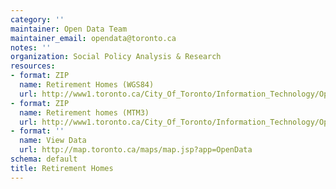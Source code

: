 ```yaml
---
category: ''
maintainer: Open Data Team
maintainer_email: opendata@toronto.ca
notes: ''
organization: Social Policy Analysis & Research
resources:
- format: ZIP
  name: Retirement Homes (WGS84)
  url: http://www1.toronto.ca/City_Of_Toronto/Information_Technology/Open_Data/Data_Sets/Assets/Files/Retirement_Homes_WGS84.zip
- format: ZIP
  name: Retirement homes (MTM3)
  url: http://www1.toronto.ca/City_Of_Toronto/Information_Technology/Open_Data/Data_Sets/Assets/Files/Retirement_Homes_mtm3.zip
- format: ''
  name: View Data
  url: http://map.toronto.ca/maps/map.jsp?app=OpenData
schema: default
title: Retirement Homes
---
```

